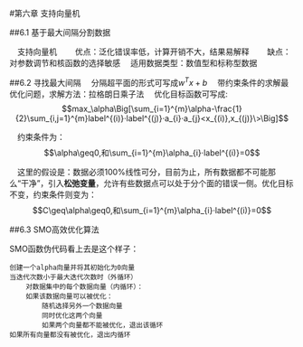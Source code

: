 #第六章 支持向量机

##6.1 基于最大间隔分割数据

&emsp;支持向量机
&emsp;&emsp;优点：泛化错误率低，计算开销不大，结果易解释
&emsp;&emsp;缺点：对参数调节和核函数的选择敏感
&emsp;适用数据类型：数值型和标称型数据

##6.2 寻找最大间隔
&emsp;分隔超平面的形式可写成$w^Tx+b$
&emsp;带约束条件的求解最优化问题，求解方法：拉格朗日乘子法
&emsp;优化目标函数可写成:
$$max_\alpha\Big[\sum_{i=1}^{m}\alpha-\frac{1}{2}\sum_{i,j=1}^{m}label^{(i)}·label^{(j)}·a_{i}·a_{j}<x_{(i)},x_{(j)}\>\Big]$$

&emsp;约束条件为：
$$\alpha\geq0,和\sum_{i=1}^{m}\alpha_{i}·label^{(i)}=0$$

&emsp;这里的假设是：数据必须100%线性可分，目前为止，所有数据都不可能那么“干净”，引入**松弛变量**，允许有些数据点可以处于分个面的错误一侧。优化目标不变，约束条件则变为：
$$C\geq\alpha\geq0,和\sum_{i=1}^{m}\alpha_{i}·label^{(i)}=0$$

##6.3 SMO高效优化算法

SMO函数伪代码看上去是这个样子：
```
创建一个alpha向量并将其初始化为0向量
当迭代次数小于最大迭代次数时（外循环）
    对数据集中的每个数据向量（内循环）：
    如果该数据向量可以被优化：
        随机选择另外一个数据向量
        同时优化这两个向量
        如果两个向量都不能被优化，退出该循环
如果所有向量都没有被优化，退出内循环
```